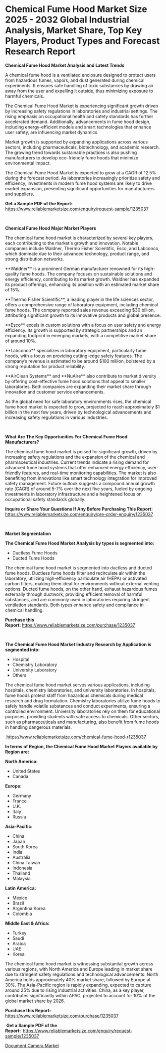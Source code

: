 <p><h1>Chemical Fume Hood Market Size 2025 - 2032 Global Industrial Analysis, Market Share, Top Key Players, Product Types and Forecast Research Report</h1></p><p><strong>Chemical Fume Hood Market Analysis and Latest Trends</strong></p>
<p><p>A chemical fume hood is a ventilated enclosure designed to protect users from hazardous fumes, vapors, and dust generated during chemical experiments. It ensures safe handling of toxic substances by drawing air away from the user and expelling it outside, thus minimizing exposure to harmful chemicals.</p><p>The Chemical Fume Hood Market is experiencing significant growth driven by increasing safety regulations in laboratories and industrial settings. The rising emphasis on occupational health and safety standards has further accelerated demand. Additionally, advancements in fume hood design, including energy-efficient models and smart technologies that enhance user safety, are influencing market dynamics. </p><p>Market growth is supported by expanding applications across various sectors, including pharmaceuticals, biotechnology, and academic research. The growing trend towards sustainable practices is also pushing manufacturers to develop eco-friendly fume hoods that minimize environmental impact. </p><p>The Chemical Fume Hood Market is expected to grow at a CAGR of 12.5% during the forecast period. As laboratories increasingly prioritize safety and efficiency, investments in modern fume hood systems are likely to drive market expansion, presenting significant opportunities for manufacturers and suppliers.</p></p>
<p><strong>Get a Sample PDF of the Report:&nbsp;</strong> <a href="https://www.reliablemarketsize.com/enquiry/request-sample/1235037?utm_campaign=2778&utm_medium=2&utm_source=Github&utm_content=ia&utm_term=08042025&utm_id=chemical-fume-hood">https://www.reliablemarketsize.com/enquiry/request-sample/1235037</a></p>
<p>&nbsp;</p>
<p><strong>Chemical Fume Hood Major Market Players</strong></p>
<p><p>The chemical fume hood market is characterized by several key players, each contributing to the market's growth and innovation. Notable companies include Waldner, Thermo Fisher Scientific, Esco, and Labconco, which dominate due to their advanced technology, product range, and strong distribution networks.</p><p>**Waldner** is a prominent German manufacturer renowned for its high-quality fume hoods. The company focuses on sustainable solutions and energy efficiency, contributing to its market growth. Waldner has expanded its product offerings, enhancing its position with an estimated market share of 15%.</p><p>**Thermo Fisher Scientific**, a leading player in the life sciences sector, offers a comprehensive range of laboratory equipment, including chemical fume hoods. The company reported sales revenue exceeding $30 billion, attributing significant growth to its innovative products and global presence.</p><p>**Esco** excels in custom solutions with a focus on user safety and energy efficiency. Its growth is supported by strategic partnerships and an expanding footprint in emerging markets, with a competitive market share of around 10%. </p><p>**Labconco** specializes in laboratory equipment, particularly fume hoods, with a focus on providing cutting-edge safety features. The company’s revenue is estimated to be around $100 million, bolstered by a strong reputation for product reliability.</p><p>**AirClean Systems** and **NuAire** also contribute to market diversity by offering cost-effective fume hood solutions that appeal to smaller laboratories. Both companies are expanding their market share through innovation and customer service enhancements.</p><p>As the global need for safe laboratory environments rises, the chemical fume hood market is expected to grow, projected to reach approximately $1 billion in the next few years, driven by technological advancements and increasing safety regulations in various industries.</p></p>
<p>&nbsp;</p>
<p><strong>What Are The Key Opportunities For Chemical Fume Hood Manufacturers?</strong></p>
<p><p>The chemical fume hood market is poised for significant growth, driven by increasing safety regulations and the expansion of the chemical and pharmaceutical industries. Current trends indicate a rising demand for advanced fume hood systems that offer enhanced energy efficiency, user-friendly features, and real-time monitoring capabilities. The market is also benefiting from innovations like smart technology integration for improved safety management. Future outlook suggests a compound annual growth rate (CAGR) of around 5-7% over the next five years, fueled by ongoing investments in laboratory infrastructure and a heightened focus on occupational safety standards globally.</p></p>
<p><strong>Inquire or Share Your Questions If Any Before Purchasing This Report:</strong> <a href="https://www.reliablemarketsize.com/enquiry/pre-order-enquiry/1235037?utm_campaign=2778&utm_medium=2&utm_source=Github&utm_content=ia&utm_term=08042025&utm_id=chemical-fume-hood">https://www.reliablemarketsize.com/enquiry/pre-order-enquiry/1235037</a></p>
<p>&nbsp;</p>
<p><strong>Market Segmentation</strong></p>
<p><strong>The Chemical Fume Hood Market Analysis by types is segmented into:</strong></p>
<p><ul><li>Ductless Fume Hoods</li><li>Ducted Fume Hoods</li></ul></p>
<p><p>The chemical fume hood market is segmented into ductless and ducted fume hoods. Ductless fume hoods filter and recirculate air within the laboratory, utilizing high-efficiency particulate air (HEPA) or activated carbon filters, making them ideal for environments without external venting options. Ducted fume hoods, on the other hand, exhaust hazardous fumes externally through ductwork, providing efficient removal of harmful substances, and are commonly used in laboratories requiring stringent ventilation standards. Both types enhance safety and compliance in chemical handling.</p></p>
<p><strong>Purchase this Report:&nbsp;</strong><a href="https://www.reliablemarketsize.com/purchase/1235037?utm_campaign=2778&utm_medium=2&utm_source=Github&utm_content=ia&utm_term=08042025&utm_id=chemical-fume-hood">https://www.reliablemarketsize.com/purchase/1235037</a></p>
<p>&nbsp;</p>
<p><strong>The Chemical Fume Hood Market Industry Research by Application is segmented into:</strong></p>
<p><ul><li>Hospital</li><li>Chemistry Laboratory</li><li>University Laboratory</li><li>Others</li></ul></p>
<p><p>The chemical fume hood market serves various applications, including hospitals, chemistry laboratories, and university laboratories. In hospitals, fume hoods protect staff from hazardous chemicals during medical research and drug formulation. Chemistry laboratories utilize fume hoods to safely handle volatile substances and conduct experiments, ensuring a controlled environment. University laboratories rely on them for educational purposes, providing students with safe access to chemicals. Other sectors, such as pharmaceuticals and manufacturing, also benefit from fume hoods in handling dangerous materials.</p></p>
<p><a href="https://www.reliablemarketsize.com/chemical-fume-hood-r1235037?utm_campaign=2778&utm_medium=2&utm_source=Github&utm_content=ia&utm_term=08042025&utm_id=chemical-fume-hood">&nbsp;https://www.reliablemarketsize.com/chemical-fume-hood-r1235037</a></p>
<p><strong>In terms of Region, the Chemical Fume Hood Market Players available by Region are:</strong></p>
<p>
    <p> <strong> North America: </strong>
        <ul>
            <li>United States</li>
            <li>Canada</li>
        </ul>
        </p> 
    <p> <strong> Europe: </strong>
        <ul>
            <li>Germany</li>
            <li>France</li>
            <li>U.K.</li>
            <li>Italy</li>
            <li>Russia</li>
        </ul>
        </p> 
    <p> <strong> Asia-Pacific: </strong>
        <ul>
            <li>China</li>
            <li>Japan</li>
            <li>South Korea</li>
            <li>India</li>
            <li>Australia</li>
            <li>China Taiwan</li>
            <li>Indonesia</li>
            <li>Thailand</li>
            <li>Malaysia</li>
        </ul>
        </p> 
    <p> <strong> Latin America: </strong>
        <ul>
            <li>Mexico</li>
            <li>Brazil</li>
            <li>Argentina Korea</li>
            <li>Colombia</li>
        </ul>
        </p> 
    <p> <strong> Middle East & Africa: </strong>
        <ul>
            <li>Turkey</li>
            <li>Saudi</li>
            <li>Arabia</li>
            <li>UAE</li>
            <li>Korea</li>
        </ul>
    </p>
    </p>
<p><p>The chemical fume hood market is witnessing substantial growth across various regions, with North America and Europe leading in market share due to stringent safety regulations and technological advancements. North America holds approximately 40% market share, followed by Europe at 30%. The Asia-Pacific region is rapidly expanding, expected to capture around 25% due to rising industrial activities. China, as a key player, contributes significantly within APAC, projected to account for 10% of the global market share by 2026.</p></p>
<p><strong>Purchase this Report: </strong><a href="https://www.reliablemarketsize.com/purchase/1235037?utm_campaign=2778&utm_medium=2&utm_source=Github&utm_content=ia&utm_term=08042025&utm_id=chemical-fume-hood">https://www.reliablemarketsize.com/purchase/1235037</a></p>
<p>&nbsp;<strong>Get a Sample PDF of the Report:&nbsp;&nbsp;</strong><a href="https://www.reliablemarketsize.com/enquiry/request-sample/1235037?utm_campaign=2778&utm_medium=2&utm_source=Github&utm_content=ia&utm_term=08042025&utm_id=chemical-fume-hood">https://www.reliablemarketsize.com/enquiry/request-sample/1235037</a></p>
<p><strong></strong></p>
<p><p><a href="https://github.com/bensemilia864/Market-Research-Report-List-1/blob/main/document-camera-market.md?utm_campaign=2778&utm_medium=2&utm_source=Github&utm_content=ia&utm_term=08042025&utm_id=chemical-fume-hood">Document Camera Market</a></p></p>
